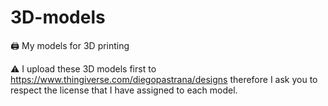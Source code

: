 # 3D-models
🖨️ My models for 3D printing 

⚠️ I upload these 3D models first to https://www.thingiverse.com/diegopastrana/designs therefore I ask you to respect the license that I have assigned to each model.
